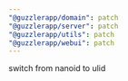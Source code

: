 ```yaml
---
"@guzzlerapp/domain": patch
"@guzzlerapp/server": patch
"@guzzlerapp/utils": patch
"@guzzlerapp/webui": patch
---
```


switch from nanoid to ulid

